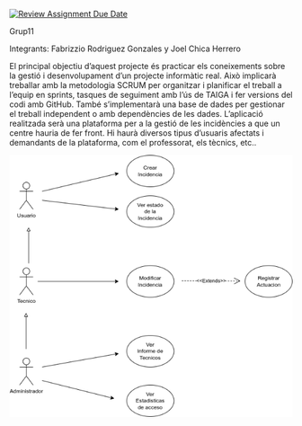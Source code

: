 [![Review Assignment Due Date](https://classroom.github.com/assets/deadline-readme-button-22041afd0340ce965d47ae6ef1cefeee28c7c493a6346c4f15d667ab976d596c.svg)](https://classroom.github.com/a/ULTitWnh)

Grup11

Integrants: Fabrizzio Rodriguez Gonzales y Joel Chica Herrero

El principal objectiu d’aquest projecte és practicar els coneixements sobre la gestió i desenvolupament d’un projecte informàtic real. Això implicarà treballar amb la metodologia SCRUM per organitzar i planificar el treball a l’equip en sprints, tasques de seguiment amb l’ús de TAIGA i fer versions del codi amb GitHub. També s’implementarà una base de dades per gestionar el treball independent o amb dependències de les dades. L’aplicació realitzada serà una plataforma per a la gestió de les incidències a que un centre hauria de fer front. Hi haurà diversos tipus d’usuaris afectats i demandants de la plataforma, com el professorat, els tècnics, etc..

![alt text](Diagramas/DIAGRAMA_CASOS_G11.drawio.png)